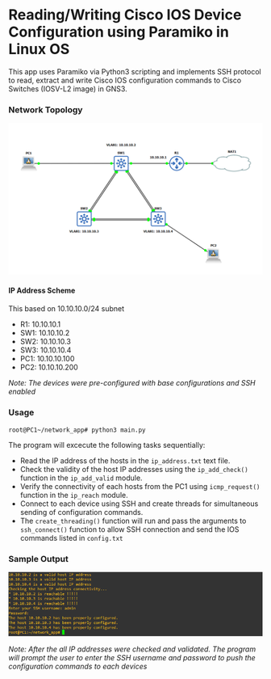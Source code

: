 # Reading/Writing Cisco IOS Device Configuration using Paramiko in Linux OS

This app uses Paramiko via Python3 scripting and implements SSH protocol to read, extract and write Cisco IOS configuration commands to Cisco Switches (IOSV-L2 image) in GNS3.

### Network Topology

![network topology](/network_topology.png)

#### IP Address Scheme

This based on 10.10.10.0/24 subnet

* R1: 10.10.10.1 
* SW1: 10.10.10.2
* SW2: 10.10.10.3
* SW3: 10.10.10.4
* PC1: 10.10.10.100
* PC2: 10.10.10.200

_Note: The devices were pre-configured with base configurations and SSH enabled_

### Usage

```
root@PC1~/network_app# python3 main.py

```

The program will excecute the following tasks sequentially:

* Read the IP address of the hosts in the `ip_address.txt` text file.
* Check the validity of the host IP addresses using the `ip_add_check()` function in the `ip_add_valid` module.
* Verify the connectivity of each hosts from the PC1 using `icmp_request()` function in the `ip_reach` module.
* Connect to each device using SSH and create threads for simultaneous sending of configuration commands.
* The `create_threading()` function will run and pass the arguments to `ssh_connect()` function to allow SSH connection and send the IOS commands listed in `config.txt`

### Sample Output

![sample output](/sample_output.png)

_Note: After the all IP addresses were checked and validated. The program will prompt the user to enter the SSH username and password to push the configuration commands to each devices_

